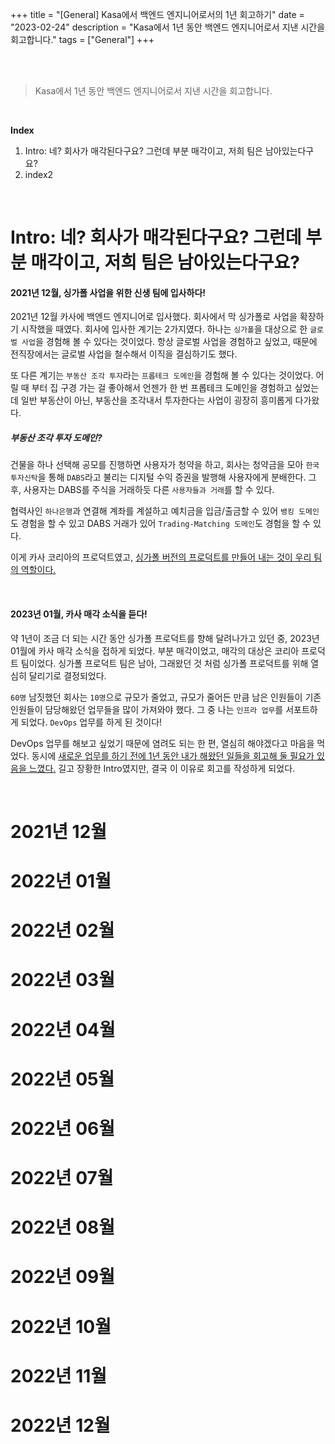 +++
title = "[General] Kasa에서 백엔드 엔지니어로서의 1년 회고하기"
date = "2023-02-24"
description = "Kasa에서 1년 동안 백엔드 엔지니어로서 지낸 시간을 회고합니다."
tags = ["General"]
+++


<br>
<br> 

> Kasa에서 1년 동안 백엔드 엔지니어로서 지낸 시간을 회고합니다.

<br> 

**Index**
1. Intro: 네? 회사가 매각된다구요? 그런데 부분 매각이고, 저희 팀은 남아있는다구요?  
2. index2 

<br> 

# Intro: 네? 회사가 매각된다구요? 그런데 부분 매각이고, 저희 팀은 남아있는다구요?

#### 2021년 12월, 싱가폴 사업을 위한 신생 팀에 입사하다! 
2021년 12월 카사에 백엔드 엔지니어로 입사했다. 회사에서 막 싱가폴로 사업을 확장하기 시작했을 때였다. 
회사에 입사한 계기는 2가지였다. 하나는 `싱가폴`을 대상으로 한 `글로벌 사업`을 경험해 볼 수 있다는 것이었다. 항상 글로벌 사업을 경험하고 싶었고, 때문에 전직장에서는 글로벌 사업을
철수해서 이직을 결심하기도 했다. 

또 다른 계기는 `부동산 조각 투자`라는 `프롭테크 도메인`을 경험해 볼 수 있다는 것이었다. 어릴 때 부터 집 구경 가는 걸 좋아해서 언젠가 한 번 프롭테크 도메인을 경험하고 싶었는데 
일반 부동산이 아닌, 부동산을 조각내서 투자한다는 사업이 굉장히 흥미롭게 다가왔다. 

##### 부동산 조각 투자 도메인?
건물을 하나 선택해 공모를 진행하면 사용자가 청약을 하고, 회사는 청약금을 모아 `한국투자신탁`을 통해 `DABS`라고 불리는 디지털 수익 증권을 발행해 사용자에게 분배한다. 그 후, 사용자는 DABS를 주식을 거래하듯 다른 `사용자들과 거래`를 할 수 있다.

협력사인 `하나은행`과 연결해 계좌를 계설하고 예치금을 입금/출금할 수 있어 `뱅킹 도메인`도 경험을 할 수 있고 DABS 거래가 있어 `Trading-Matching 도메인`도 경험을 할 수 있다.  


이게 카사 코리아의 프로덕트였고, <U>싱가폴 버전의 프로덕트를 만들어 내는 것이 우리 팀의 역할이다.</U>  

<br>

#### 2023년 01월, 카사 매각 소식을 듣다!
약 1년이 조금 더 되는 시간 동안 싱가폴 프로덕트를 향해 달려나가고 있던 중, 2023년 01월에 카사 매각 소식을 접하게 되었다.
부분 매각이었고, 매각의 대상은 코리아 프로덕트 팀이었다. 싱가폴 프로덕트 팀은 남아, 그래왔던 것 처럼 싱가폴 프로덕트를 위해 열심히 달리기로 결정되었다. 


`60명` 남짓했던 회사는 `10명`으로 규모가 줄었고, 규모가 줄어든 만큼 남은 인원들이 기존 인원들이 담당해왔던 업무들을 많이 가져와야 했다. 그 중 나는 `인프라 업무`를 서포트하게 되었다. 
`DevOps` 업무를 하게 된 것이다! 

DevOps 업무를 해보고 싶었기 때문에 염려도 되는 한 편, 열심히 해야겠다고 마음을 먹었다. 동시에 <U>새로운 업무를 하기 전에 1년 동안 내가 해왔던 일들을 회고해 둘 필요가 있음을 느꼈다.</U> 
길고 장황한 Intro였지만, 결국 이 이유로 회고를 작성하게 되었다. 


<br>

# 2021년 12월 


# 2022년 01월 


# 2022년 02월 

# 2022년 03월 

# 2022년 04월 

# 2022년 05월 

# 2022년 06월 

# 2022년 07월 

# 2022년 08월 

# 2022년 09월 

# 2022년 10월 

# 2022년 11월 

# 2022년 12월 







